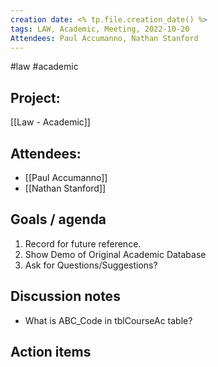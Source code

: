 ```yaml
---
creation date: <% tp.file.creation_date() %>
tags: LAW, Academic, Meeting, 2022-10-20
Attendees: Paul Accumanno, Nathan Stanford
---
```

#law #academic 

## Project:
[[Law - Academic]]

## Attendees:
* [[Paul Accumanno]]
* [[Nathan Stanford]]

## Goals / agenda 
1. Record for future reference.
2. Show Demo of Original Academic Database
3. Ask for Questions/Suggestions?

## Discussion notes
- What is ABC_Code in tblCourseAc table? 


## Action items
